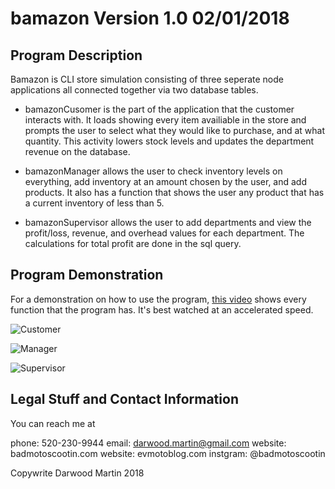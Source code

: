 # bamazon Version 1.0 02/01/2018

## Program Description

Bamazon is CLI store simulation consisting of three seperate node applications all connected together via two database tables.

* bamazonCusomer is the part of the application that the customer interacts with.  It loads showing every item availiable in the store and prompts the user to select what they would like to purchase, and at what quantity.  This activity lowers stock levels and updates the department revenue on the database.

* bamazonManager allows the user to check inventory levels on everything, add inventory at an amount chosen by the user, and add products.  It also has a function that shows the user any product that has a current inventory of less than 5. 

* bamazonSupervisor allows the user to add departments and view the profit/loss, revenue, and overhead values for each department.  The calculations for total profit are done in the sql query.  

## Program Demonstration

For a demonstration on how to use the program, [this video](https://youtu.be/k1mjkPkTTgg?t=4s) shows every function that the program has.  It's best watched at an accelerated speed. 

![Customer](bamazon/images/customer.jpg)

![Manager](bamazon/images/manager.jpg)

![Supervisor](bamazon/images/supervisor.jpg)

## Legal Stuff and Contact Information

You can reach me at

phone: 520-230-9944
email: darwood.martin@gmail.com
website: badmotoscootin.com
website: evmotoblog.com
instgram: @badmotoscootin


Copywrite Darwood Martin 2018



